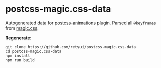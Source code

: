 # postcss-magic.css-data

Autogenerated data for [postcss-animations](https://github.com/retyui/postcss-animations) plugin. 
Parsed all `@keyframes` from [magic.css](https://github.com/miniMAC/magic/).

**Regenerate:**
```
git clone https://github.com/retyui/postcss-magic.css-data
cd postcss-magic.css-data
npm install
npm run build
```
